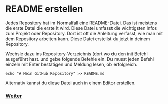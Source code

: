 # README erstellen

Jedes Repository hat im Normalfall eine README-Datei. Das ist meistens die erste Datei die erstellt wird. Diese Datei umfasst die wichtigsten Infos zum Projekt oder Repository. Dort ist oft die Anleitung verfasst, wie man mit dem Repository arbeiten kann. Diese Datei erstellst du jetzt in deinem Repository.

Wechsle dazu ins Repository-Verzeichnis (dort wo du den init Befehl ausgeführt hast. und gebe folgende Befehle ein. Du musst jeden Befehl einzeln mit Enter bestätigen und Meldung lesen, ob erfolgreich.

```
echo "# Mein GitHub Repository" >> README.md
```

Alternativ kannst du diese Datei auch in einem Editor erstellen.


### [Weiter](clone.md)
